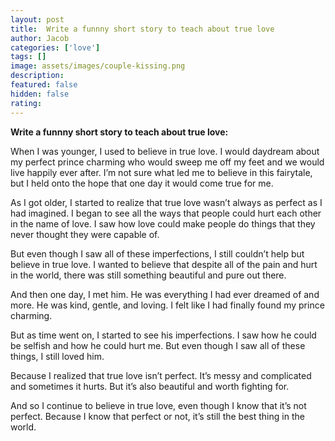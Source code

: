 ```yaml
---
layout: post
title:  Write a funnny short story to teach about true love
author: Jacob
categories: ['love']
tags: []
image: assets/images/couple-kissing.png
description: 
featured: false
hidden: false
rating: 
---
```


**Write a funnny short story to teach about true love:**

When I was younger, I used to believe in true love. I would daydream about my perfect prince charming who would sweep me off my feet and we would live happily ever after. I’m not sure what led me to believe in this fairytale, but I held onto the hope that one day it would come true for me.

As I got older, I started to realize that true love wasn’t always as perfect as I had imagined. I began to see all the ways that people could hurt each other in the name of love. I saw how love could make people do things that they never thought they were capable of.

But even though I saw all of these imperfections, I still couldn’t help but believe in true love. I wanted to believe that despite all of the pain and hurt in the world, there was still something beautiful and pure out there.

And then one day, I met him. He was everything I had ever dreamed of and more. He was kind, gentle, and loving. I felt like I had finally found my prince charming.

But as time went on, I started to see his imperfections. I saw how he could be selfish and how he could hurt me. But even though I saw all of these things, I still loved him.

Because I realized that true love isn’t perfect. It’s messy and complicated and sometimes it hurts. But it’s also beautiful and worth fighting for.

And so I continue to believe in true love, even though I know that it’s not perfect. Because I know that perfect or not, it’s still the best thing in the world.

